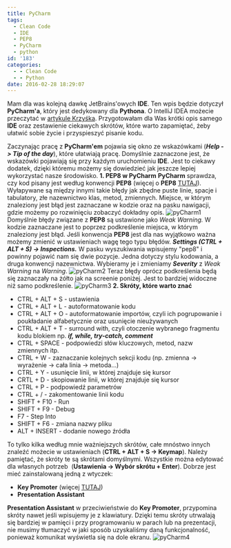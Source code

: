 ```yaml
---
title: PyCharm
tags:
  - Clean Code
  - IDE
  - PEP8
  - PyCharm
  - python
id: '183'
categories:
  - - Clean Code
  - - Python
date: 2016-02-28 18:29:07
---
```


Mam dla was kolejną dawkę JetBrains'owych **IDE**. Ten wpis będzie dotyczył **PyCharm'a**, który jest dedykowany dla **Pythona**. O IntelliJ IDEA możecie przeczytać w [artykule Krzyśka](http://codecouple.pl/2016/02/23/intellij-idea-poprawa-wydajnosci-pracy/). Przygotowałam dla Was krótki opis samego **IDE** oraz zestawienie ciekawych skrótów, które warto zapamiętać, żeby ułatwić sobie życie i przyspieszyć pisanie kodu.
<!-- more -->
Zaczynając pracę z **PyCharm'em** pojawia się okno ze wskazówkami (_**Help -> Tip of the day**_), które ułatwiają pracę. Domyślnie zaznaczone jest, że wskazówki pojawiają się przy każdym uruchomieniu **IDE**. Jest to ciekawy dodatek, dzięki któremu możemy się dowiedzieć jak jeszcze lepiej wykorzystać nasze środowisko. **1\. PEP8 w PyCharm** **PyCharm** sprawdza, czy kod pisany jest według konwencji **PEP8** (więcej o **PEP8** [TUTAJ](http://codecouple.pl/2016/02/16/pep8-2/)). Wyłapywane są między innymi takie błędy jak zbędne puste linie, spacje i tabulatory, złe nazewnictwo klas, metod, zmiennych. Miejsce, w którym znaleziony jest błąd jest zaznaczane w kodzie oraz na pasku nawigacji, gdzie możemy po rozwinięciu zobaczyć dokładny opis. ![pyCharm1](http://codecouple.pl/wp-content/uploads/2016/02/pyCharm1.jpg) Domyślnie błędy związane z **PEP8** są ustawione jako _Weak Warning._ W kodzie zaznaczane jest to poprzez podkreślenie miejsca, w którym znaleziony jest błąd. Jeśli konwencja **PEP8** jest dla nas wyjątkowo ważna możemy zmienić w ustawieniach wagę tego typu błędów. _**Settings (CTRL + ALT + S) -> Inspections.**_ W pasku wyszukiwania wpisujemy "pep8" i powinny pojawić nam się dwie pozycje. Jedna dotyczy stylu kodowania, a druga konwencji nazewnictwa. Wybieramy je i zmieniamy _**Severity**_ z _Weak Warning_ na _Warning_. ![pyCharm2](http://codecouple.pl/wp-content/uploads/2016/02/pyCharm2.jpg) Teraz błędy oprócz podkreślenia będą się zaznaczały na żółto jak na screenie poniżej. Jest to bardziej widoczne niż samo podkreślenie. ![pyCharm3](http://codecouple.pl/wp-content/uploads/2016/02/pyCharm3.jpg) **2\. Skróty, które warto znać**

*   CTRL + ALT + S - ustawienia
*   CTRL + ALT + L - autoformatowanie kodu
*   CTRL + ALT + O - autoformatowanie importów, czyli ich pogrupowanie i poukładanie alfabetycznie oraz usunięcie nieużywanych
*   CTRL + ALT + T - surround with, czyli otoczenie wybranego fragmentu kodu blokiem np. _**if, while, try-catch, comment**_
*   CTRL + SPACE - podpowiedzi słów kluczowych, metod, nazw zmiennych itp.
*   CTRL + W - zaznaczanie kolejnych sekcji kodu (np. zmienna -> wyrażenie -> cała linia -> metoda...)
*   CTRL + Y - usunięcie linii, w której znajduje się kursor
*   CRTL + D - skopiowanie linii, w której znajduje się kursor
*   CTRL + P - podpowiedź parametrów
*   CTRL + / - zakomentowanie linii kodu
*   SHIFT + F10 - Run
*   SHIFT + F9 - Debug
*   F7 - Step Into
*   SHIFT + F6 - zmiana nazwy pliku
*   ALT + INSERT - dodanie nowego źródła

To tylko kilka według mnie ważniejszych skrótów, całe mnóstwo innych znaleźć możecie w ustawieniach (**CTRL + ALT + S -> Keymap**). Należy pamiętać, że skróty te są skrótami domyślnymi. Wszystkie można edytować dla własnych potrzeb  (**Ustawienia -> Wybór skrótu + Enter**). Dobrze jest mieć zainstalowaną jedną z wtyczek:

*   **Key Promoter** (więcej [TUTAJ](http://codecouple.pl/2016/02/23/intellij-idea-poprawa-wydajnosci-pracy/))
*   **Presentation Assistant** 

**Presentation Assistant** w przeciwieństwie do **Key Promoter**, przypomina skróty nawet jeśli wpisujemy je z klawiatury. Dzięki temu skróty utrwalają się bardziej w pamięci i przy programowaniu w parach lub na prezentacji, nie musimy tłumaczyć w jaki sposób uzyskaliśmy daną funkcjonalność, ponieważ komunikat wyświetla się na dole ekranu. ![pyCharm4](http://codecouple.pl/wp-content/uploads/2016/02/pyCharm4.jpg)